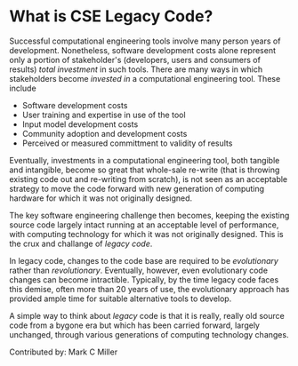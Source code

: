 # What is CSE Legacy Code?

Successful computational engineering tools involve many person years of development. Nonetheless, software
development costs alone represent only a portion of stakeholder's (developers, users and consumers of results)
*total investment* in such tools. There are many ways in which stakeholders become *invested in* a computational
engineering tool. These include

* Software development costs
* User training and expertise in use of the tool
* Input model development costs
* Community adoption and development costs
* Perceived or measured committment to validity of results

Eventually, investments in a computational engineering tool, both tangible and intangible, become so great that
whole-sale re-write (that is throwing existing code out and re-writing from scratch), is not seen as an acceptable
strategy to move the code forward with new generation of computing hardware for which it was not originally designed.

The key software engineering challenge then becomes, keeping the existing source code largely intact running at
an acceptable level of performance, with computing technology for which it was not originally designed. This is the
crux and challange of *legacy code*.

In legacy code, changes to the code base are required to be *evolutionary* rather than *revolutionary*. Eventually,
however, even evolutionary code changes can become intractible. Typically, by the time legacy code faces this demise,
often more than 20 years of use, the evolutionary approach has provided ample time for suitable alternative tools to
develop.

A simple way to think about *legacy* code is that it is really, really old source code from a bygone era but which
has been carried forward, largely unchanged, through various generations of computing technology changes.

Contributed by: Mark C Miller
